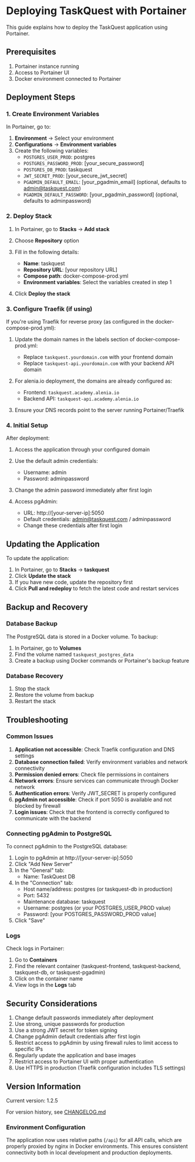 # Deploying TaskQuest with Portainer

This guide explains how to deploy the TaskQuest application using Portainer.

## Prerequisites

1. Portainer instance running
2. Access to Portainer UI
3. Docker environment connected to Portainer

## Deployment Steps

### 1. Create Environment Variables

In Portainer, go to:
1. **Environment** → Select your environment
2. **Configurations** → **Environment variables**
3. Create the following variables:
   - `POSTGRES_USER_PROD`: postgres
   - `POSTGRES_PASSWORD_PROD`: [your_secure_password]
   - `POSTGRES_DB_PROD`: taskquest
   - `JWT_SECRET_PROD`: [your_secure_jwt_secret]
   - `PGADMIN_DEFAULT_EMAIL`: [your_pgadmin_email] (optional, defaults to admin@taskquest.com)
   - `PGADMIN_DEFAULT_PASSWORD`: [your_pgadmin_password] (optional, defaults to adminpassword)

### 2. Deploy Stack

1. In Portainer, go to **Stacks** → **Add stack**
2. Choose **Repository** option
3. Fill in the following details:
   - **Name**: taskquest
   - **Repository URL**: [your repository URL]
   - **Compose path**: docker-compose-prod.yml
   - **Environment variables**: Select the variables created in step 1

4. Click **Deploy the stack**

### 3. Configure Traefik (if using)

If you're using Traefik for reverse proxy (as configured in the docker-compose-prod.yml):

1. Update the domain names in the labels section of docker-compose-prod.yml:
   - Replace `taskquest.yourdomain.com` with your frontend domain
   - Replace `taskquest-api.yourdomain.com` with your backend API domain

2. For alenia.io deployment, the domains are already configured as:
   - Frontend: `taskquest.academy.alenia.io`
   - Backend API: `taskquest-api.academy.alenia.io`

3. Ensure your DNS records point to the server running Portainer/Traefik

### 4. Initial Setup

After deployment:

1. Access the application through your configured domain
2. Use the default admin credentials:
   - Username: admin
   - Password: adminpassword
3. Change the admin password immediately after first login

4. Access pgAdmin:
   - URL: http://[your-server-ip]:5050
   - Default credentials: admin@taskquest.com / adminpassword
   - Change these credentials after first login

## Updating the Application

To update the application:

1. In Portainer, go to **Stacks** → **taskquest**
2. Click **Update the stack**
3. If you have new code, update the repository first
4. Click **Pull and redeploy** to fetch the latest code and restart services

## Backup and Recovery

### Database Backup

The PostgreSQL data is stored in a Docker volume. To backup:

1. In Portainer, go to **Volumes**
2. Find the volume named `taskquest_postgres_data`
3. Create a backup using Docker commands or Portainer's backup feature

### Database Recovery

1. Stop the stack
2. Restore the volume from backup
3. Restart the stack

## Troubleshooting

### Common Issues

1. **Application not accessible**: Check Traefik configuration and DNS settings
2. **Database connection failed**: Verify environment variables and network connectivity
3. **Permission denied errors**: Check file permissions in containers
4. **Network errors**: Ensure services can communicate through Docker network
5. **Authentication errors**: Verify JWT_SECRET is properly configured
6. **pgAdmin not accessible**: Check if port 5050 is available and not blocked by firewall
7. **Login issues**: Check that the frontend is correctly configured to communicate with the backend

### Connecting pgAdmin to PostgreSQL

To connect pgAdmin to the PostgreSQL database:

1. Login to pgAdmin at http://[your-server-ip]:5050
2. Click "Add New Server"
3. In the "General" tab:
   - Name: TaskQuest DB
4. In the "Connection" tab:
   - Host name/address: postgres (or taskquest-db in production)
   - Port: 5432
   - Maintenance database: taskquest
   - Username: postgres (or your POSTGRES_USER_PROD value)
   - Password: [your POSTGRES_PASSWORD_PROD value]
5. Click "Save"

### Logs

Check logs in Portainer:
1. Go to **Containers**
2. Find the relevant container (taskquest-frontend, taskquest-backend, taskquest-db, or taskquest-pgadmin)
3. Click on the container name
4. View logs in the **Logs** tab

## Security Considerations

1. Change default passwords immediately after deployment
2. Use strong, unique passwords for production
3. Use a strong JWT secret for token signing
4. Change pgAdmin default credentials after first login
5. Restrict access to pgAdmin by using firewall rules to limit access to specific IPs
6. Regularly update the application and base images
7. Restrict access to Portainer UI with proper authentication
8. Use HTTPS in production (Traefik configuration includes TLS settings)

## Version Information

Current version: 1.2.5

For version history, see [CHANGELOG.md](CHANGELOG.md)

### Environment Configuration

The application now uses relative paths (`/api`) for all API calls, which are properly proxied by nginx in Docker environments. This ensures consistent connectivity both in local development and production deployments.